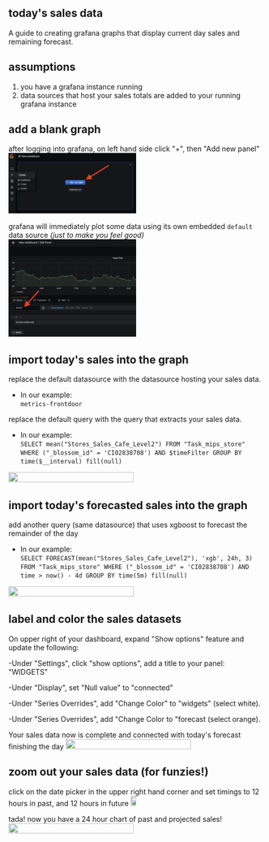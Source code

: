 ## today's sales data

A guide to creating grafana graphs that display current day sales and remaining forecast. 

## assumptions

1)  you have a grafana instance running
2)  data sources that host your sales totals are added to your running grafana instance 

## add a blank graph

after logging into grafana, on left hand side click "+", then "Add new panel" 
<img src="/images/add-blank-graph.png" width=50% height=50%>

grafana will immediately plot some data using its own embedded `default` data source _(just to make you feel good)_
<img src="/images/default-datasource.png" width=50% height=50%>

## import today's sales into the graph

replace the default datasource with the datasource hosting your sales data. 

  - In our example:  
 ```metrics-frontdoor```


replace the default query with the query that extracts your sales data. 

  - In our example:  
 ```SELECT mean("Stores_Sales_Cafe_Level2") FROM "Task_mips_store" WHERE ("_blossom_id" = 'CI02838708') AND $timeFilter GROUP BY time($__interval) fill(null)```
<img src="/images/widgets.png" width=70% height=70%>


## import today's forecasted sales into the graph

add another query (same datasource) that uses xgboost to forecast the remainder of the day

  - In our example:  
```SELECT FORECAST(mean("Stores_Sales_Cafe_Level2"), 'xgb', 24h, 3) FROM "Task_mips_store" WHERE ("_blossom_id" = 'CI02838708') AND time > now() - 4d GROUP BY time(5m) fill(null)```
<img src="/images/forecast.png" width=70% height=70%>

## label and color the sales datasets

On upper right of your dashboard, expand "Show options" feature and update the following: 

  -Under "Settings", click "show options", add a title to your panel: "WIDGETS"   

  -Under "Display", set "Null value" to "connected"   

  -Under "Series Overrides", add "Change Color" to "widgets" (select white). 

  -Under "Series Overrides", add "Change Color to "forecast (select orange). 

Your sales data now is complete and connected with today's forecast finishing the day
<img src="/images/today.png" width=70% height=70%>

## zoom out your sales data (for funzies!) 

click on the date picker in the upper right hand corner and set timings to 12 hours in past, and 12 hours in future
<img src="/images/datepicker.png" width=15% height=15%>

tada! now you have a 24 hour chart of past and projected sales! 
<img src="/images/24hr.png" width=70% height=70%>

